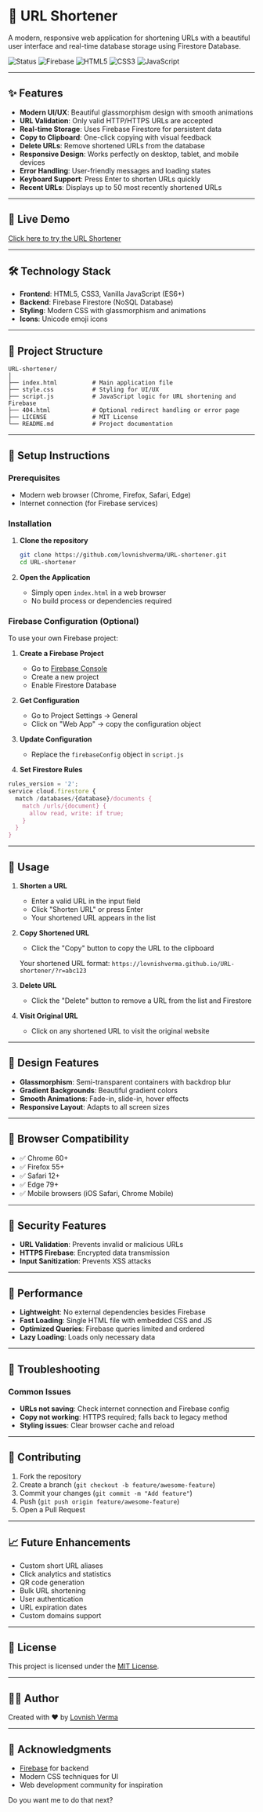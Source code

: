# 🔗 URL Shortener

A modern, responsive web application for shortening URLs with a beautiful user interface and real-time database storage using Firestore Database.

![Status](https://img.shields.io/badge/Status-Live-brightgreen) ![Firebase](https://img.shields.io/badge/Firebase-Firestore-orange) ![HTML5](https://img.shields.io/badge/HTML5-E34F26?logo=html5\&logoColor=white) ![CSS3](https://img.shields.io/badge/CSS3-1572B6?logo=css3\&logoColor=white) ![JavaScript](https://img.shields.io/badge/JavaScript-ES6+-F7DF1E?logo=javascript\&logoColor=black)

---

## ✨ Features

* **Modern UI/UX**: Beautiful glassmorphism design with smooth animations
* **URL Validation**: Only valid HTTP/HTTPS URLs are accepted
* **Real-time Storage**: Uses Firebase Firestore for persistent data
* **Copy to Clipboard**: One-click copying with visual feedback
* **Delete URLs**: Remove shortened URLs from the database
* **Responsive Design**: Works perfectly on desktop, tablet, and mobile devices
* **Error Handling**: User-friendly messages and loading states
* **Keyboard Support**: Press Enter to shorten URLs quickly
* **Recent URLs**: Displays up to 50 most recently shortened URLs

---

## 🚀 Live Demo

[Click here to try the URL Shortener](https://lovnishverma.github.io/URL-shortener/)

---

## 🛠️ Technology Stack

* **Frontend**: HTML5, CSS3, Vanilla JavaScript (ES6+)
* **Backend**: Firebase Firestore (NoSQL Database)
* **Styling**: Modern CSS with glassmorphism and animations
* **Icons**: Unicode emoji icons

---

## 📁 Project Structure

```
URL-shortener/
│
├── index.html          # Main application file
├── style.css           # Styling for UI/UX
├── script.js           # JavaScript logic for URL shortening and Firebase
├── 404.html            # Optional redirect handling or error page
├── LICENSE             # MIT License
└── README.md           # Project documentation
```

---

## 🔧 Setup Instructions

### Prerequisites

* Modern web browser (Chrome, Firefox, Safari, Edge)
* Internet connection (for Firebase services)

### Installation

1. **Clone the repository**

   ```bash
   git clone https://github.com/lovnishverma/URL-shortener.git
   cd URL-shortener
   ```

2. **Open the Application**

   * Simply open `index.html` in a web browser
   * No build process or dependencies required

### Firebase Configuration (Optional)

To use your own Firebase project:

1. **Create a Firebase Project**

   * Go to [Firebase Console](https://console.firebase.google.com/)
   * Create a new project
   * Enable Firestore Database

2. **Get Configuration**

   * Go to Project Settings → General
   * Click on "Web App" → copy the configuration object

3. **Update Configuration**

   * Replace the `firebaseConfig` object in `script.js`

4. **Set Firestore Rules**

```javascript
rules_version = '2';
service cloud.firestore {
  match /databases/{database}/documents {
    match /urls/{document} {
      allow read, write: if true;
    }
  }
}
```

---

## 🎯 Usage

1. **Shorten a URL**

   * Enter a valid URL in the input field
   * Click "Shorten URL" or press Enter
   * Your shortened URL appears in the list

2. **Copy Shortened URL**

   * Click the "Copy" button to copy the URL to the clipboard

   Your shortened URL format: `https://lovnishverma.github.io/URL-shortener/?r=abc123`


3. **Delete URL**

   * Click the "Delete" button to remove a URL from the list and Firestore

4. **Visit Original URL**

   * Click on any shortened URL to visit the original website

---

## 🎨 Design Features

* **Glassmorphism**: Semi-transparent containers with backdrop blur
* **Gradient Backgrounds**: Beautiful gradient colors
* **Smooth Animations**: Fade-in, slide-in, hover effects
* **Responsive Layout**: Adapts to all screen sizes

---

## 📱 Browser Compatibility

* ✅ Chrome 60+
* ✅ Firefox 55+
* ✅ Safari 12+
* ✅ Edge 79+
* ✅ Mobile browsers (iOS Safari, Chrome Mobile)

---

## 🔐 Security Features

* **URL Validation**: Prevents invalid or malicious URLs
* **HTTPS Firebase**: Encrypted data transmission
* **Input Sanitization**: Prevents XSS attacks

---

## 🚀 Performance

* **Lightweight**: No external dependencies besides Firebase
* **Fast Loading**: Single HTML file with embedded CSS and JS
* **Optimized Queries**: Firebase queries limited and ordered
* **Lazy Loading**: Loads only necessary data

---

## 🐛 Troubleshooting

### Common Issues

* **URLs not saving**: Check internet connection and Firebase config
* **Copy not working**: HTTPS required; falls back to legacy method
* **Styling issues**: Clear browser cache and reload

---

## 🤝 Contributing

1. Fork the repository
2. Create a branch (`git checkout -b feature/awesome-feature`)
3. Commit your changes (`git commit -m "Add feature"`)
4. Push (`git push origin feature/awesome-feature`)
5. Open a Pull Request

---

## 📈 Future Enhancements

* Custom short URL aliases
* Click analytics and statistics
* QR code generation
* Bulk URL shortening
* User authentication
* URL expiration dates
* Custom domains support

---

## 📄 License

This project is licensed under the [MIT License](LICENSE).

---

## 👨‍💻 Author

Created with ❤️ by [Lovnish Verma](https://github.com/lovnishverma)

---

## 🙏 Acknowledgments

* [Firebase](https://firebase.google.com/) for backend
* Modern CSS techniques for UI
* Web development community for inspiration


Do you want me to do that next?

